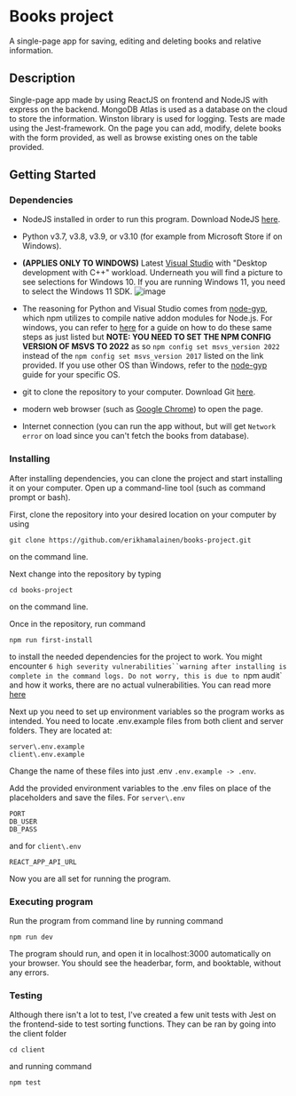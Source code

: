 # Books project

A single-page app for saving, editing and deleting books and relative information.

## Description

Single-page app made by using ReactJS on frontend and NodeJS with express on the backend. MongoDB Atlas is used as a database on the cloud to store the information. Winston library is used for logging. Tests are made using the Jest-framework. On the page you can add, modify, delete books with the form provided, as well as browse existing ones on the table provided.

## Getting Started

### Dependencies

* NodeJS installed in order to run this program. Download NodeJS [here](https://nodejs.org/en/).

* Python v3.7, v3.8, v3.9, or v3.10 (for example from Microsoft Store if on Windows). 

* **(APPLIES ONLY TO WINDOWS)** Latest [Visual Studio](https://visualstudio.microsoft.com/thank-you-downloading-visual-studio/?sku=BuildTools) with "Desktop development with C++" workload. Underneath you will find a picture to see selections for Windows 10. If you are running Windows 11, you need to select the Windows 11 SDK.  ![image](https://user-images.githubusercontent.com/50096393/211222302-a66f3433-850e-4b8b-96ef-7f50d5e05e70.png)

* The reasoning for Python and Visual Studio comes from [node-gyp](https://github.com/nodejs/node-gyp), which npm utilizes to compile native addon modules for Node.js. For windows, you can refer to [here](https://github.com/nodejs/node-gyp#on-windows) for a guide on how to do these same steps as just listed but **NOTE: YOU NEED TO SET THE NPM CONFIG VERSION OF MSVS TO 2022** as so `npm config set msvs_version 2022` instead of the `npm config set msvs_version 2017` listed on the link provided. If you use other OS than Windows, refer to the [node-gyp](https://github.com/nodejs/node-gyp) guide for your specific OS.


* git to clone the repository to your computer. Download Git [here](https://git-scm.com/).

* modern web browser (such as [Google Chrome](https://www.google.com/intl/fi_fi/chrome/)) to open the page. 

* Internet connection (you can run the app without, but will get `Network error` on load since you can't fetch the books from database).

### Installing
After installing dependencies, you can clone the project and start installing it on your computer. Open up a command-line tool (such as command prompt or bash).

First, clone the repository into your desired location on your computer by using 
```
git clone https://github.com/erikhamalainen/books-project.git
```
on the command line.

Next change into the repository by typing
```
cd books-project
```
on the command line.

Once in the repository, run command
```
npm run first-install
```
to install the needed dependencies for the project to work.
You might encounter `6 high severity vulnerabilities``warning after installing is complete in the command logs. Do not worry, this is due to `npm audit` and how it works, there are no actual vulnerabilities. You can read more [here](https://overreacted.io/npm-audit-broken-by-design/)

Next up you need to set up environment variables so the program works as intended. You need to locate .env.example files from both client and server folders. They are located at:
```
server\.env.example
client\.env.example
```
Change the name of these files into just .env `.env.example -> .env`. 

Add the provided environment variables to the .env files on place of the placeholders and save the files.
For `server\.env`
```
PORT
DB_USER
DB_PASS
```

and for `client\.env`
```
REACT_APP_API_URL
```

Now you are all set for running the program.


### Executing program

Run the program from command line by running command
```
npm run dev
```

The program should run, and open it in localhost:3000 automatically on your browser. You should see the headerbar, form, and booktable, without any errors.

### Testing

Although there isn't a lot to test, I've created a few unit tests with Jest on the frontend-side to test sorting functions. They can be ran by going into the client folder
```
cd client
```

and running command

```
npm test
```
